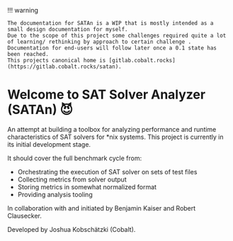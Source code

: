 !!! warning

	The documentation for SATAn is a WIP that is mostly intended as a small design documentation for myself.
	Due to the scope of this project some challenges required quite a lot of learning/ rethinking by approach to certain challenge .
	Documentation for end-users will follow later once a 0.1 state has been reached.
	This projects canonical home is [gitlab.cobalt.rocks](https://gitlab.cobalt.rocks/satan).


# Welcome to SAT Solver Analyzer (SATAn) 😈

An attempt at building a toolbox for analyzing performance and runtime characteristics of SAT solvers for \*nix systems.
This project is currently in its initial development stage.

It should cover the full benchmark cycle from:

- Orchestrating the execution of SAT solver on sets of test files
- Collecting metrics from solver output
- Storing metrics in somewhat normalized format
- Providing analysis tooling

In collaboration with and initiated by Benjamin Kaiser and Robert Clausecker.

Developed by Joshua Kobschätzki (Cobalt).
